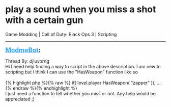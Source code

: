 # play a sound when you miss a shot with a certain gun
Game Modding | Call of Duty: Black Ops 3 | Scripting

---
<strong style="font-size: 1.4em;"><span style="text-decoration: underline;text-decoration-color: #34a7f9;"><span style="color:#34a7f9;">ModmeBot</span></span>:</strong>

<p>Thread By: djluvorng<br />Hi I need help finding a way to script in the above description. I am new to scripting but I think I can use the &quot;HasWeapon&quot; function like so<br /><br />{% highlight php %}{% raw %}
if( level.player HasWeapon( "zapper" )); ...
{% endraw %}{% endhighlight %}
<br />I just need a function to tell whether you miss or not. Any help would be appreciated ;)</p>
